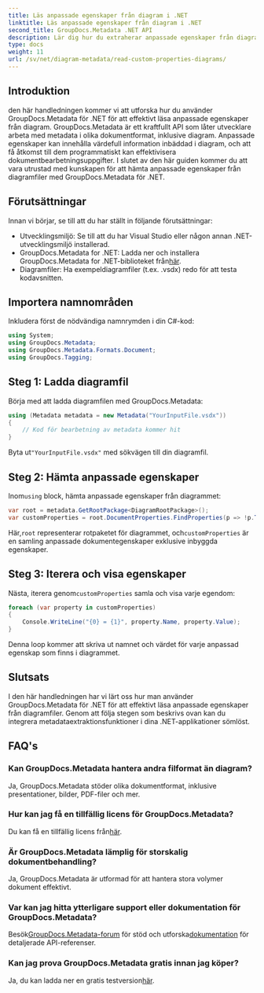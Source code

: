 ```yaml
---
title: Läs anpassade egenskaper från diagram i .NET
linktitle: Läs anpassade egenskaper från diagram i .NET
second_title: GroupDocs.Metadata .NET API
description: Lär dig hur du extraherar anpassade egenskaper från diagramfiler i .NET med GroupDocs.Metadata. Enkel steg-för-steg-guide för utvecklare.
type: docs
weight: 11
url: /sv/net/diagram-metadata/read-custom-properties-diagrams/
---
```

## Introduktion
den här handledningen kommer vi att utforska hur du använder GroupDocs.Metadata för .NET för att effektivt läsa anpassade egenskaper från diagram. GroupDocs.Metadata är ett kraftfullt API som låter utvecklare arbeta med metadata i olika dokumentformat, inklusive diagram. Anpassade egenskaper kan innehålla värdefull information inbäddad i diagram, och att få åtkomst till dem programmatiskt kan effektivisera dokumentbearbetningsuppgifter. I slutet av den här guiden kommer du att vara utrustad med kunskapen för att hämta anpassade egenskaper från diagramfiler med GroupDocs.Metadata för .NET.
## Förutsättningar
Innan vi börjar, se till att du har ställt in följande förutsättningar:
- Utvecklingsmiljö: Se till att du har Visual Studio eller någon annan .NET-utvecklingsmiljö installerad.
-  GroupDocs.Metadata for .NET: Ladda ner och installera GroupDocs.Metadata for .NET-biblioteket från[här](https://releases.groupdocs.com/metadata/net/).
- Diagramfiler: Ha exempeldiagramfiler (t.ex. .vsdx) redo för att testa kodavsnitten.

## Importera namnområden
Inkludera först de nödvändiga namnrymden i din C#-kod:
```csharp
using System;
using GroupDocs.Metadata;
using GroupDocs.Metadata.Formats.Document;
using GroupDocs.Tagging;
```
## Steg 1: Ladda diagramfil
Börja med att ladda diagramfilen med GroupDocs.Metadata:
```csharp
using (Metadata metadata = new Metadata("YourInputFile.vsdx"))
{
    // Kod för bearbetning av metadata kommer hit
}
```
 Byta ut`"YourInputFile.vsdx"` med sökvägen till din diagramfil.
## Steg 2: Hämta anpassade egenskaper
 Inom`using` block, hämta anpassade egenskaper från diagrammet:
```csharp
var root = metadata.GetRootPackage<DiagramRootPackage>();
var customProperties = root.DocumentProperties.FindProperties(p => !p.Tags.Contains(Tags.Document.BuiltIn));
```
 Här,`root` representerar rotpaketet för diagrammet, och`customProperties` är en samling anpassade dokumentegenskaper exklusive inbyggda egenskaper.
## Steg 3: Iterera och visa egenskaper
 Nästa, iterera genom`customProperties` samla och visa varje egendom:
```csharp
foreach (var property in customProperties)
{
    Console.WriteLine("{0} = {1}", property.Name, property.Value);
}
```
Denna loop kommer att skriva ut namnet och värdet för varje anpassad egenskap som finns i diagrammet.

## Slutsats
I den här handledningen har vi lärt oss hur man använder GroupDocs.Metadata för .NET för att effektivt läsa anpassade egenskaper från diagramfiler. Genom att följa stegen som beskrivs ovan kan du integrera metadataextraktionsfunktioner i dina .NET-applikationer sömlöst.

## FAQ's
### Kan GroupDocs.Metadata hantera andra filformat än diagram?
Ja, GroupDocs.Metadata stöder olika dokumentformat, inklusive presentationer, bilder, PDF-filer och mer.
### Hur kan jag få en tillfällig licens för GroupDocs.Metadata?
 Du kan få en tillfällig licens från[här](https://purchase.groupdocs.com/temporary-license/).
### Är GroupDocs.Metadata lämplig för storskalig dokumentbehandling?
Ja, GroupDocs.Metadata är utformad för att hantera stora volymer dokument effektivt.
### Var kan jag hitta ytterligare support eller dokumentation för GroupDocs.Metadata?
 Besök[GroupDocs.Metadata-forum](https://forum.groupdocs.com/c/metadata/14) för stöd och utforska[dokumentation](https://reference.groupdocs.com/metadata/net/) för detaljerade API-referenser.
### Kan jag prova GroupDocs.Metadata gratis innan jag köper?
 Ja, du kan ladda ner en gratis testversion[här](https://releases.groupdocs.com/).